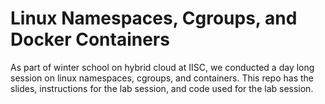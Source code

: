 # Linux Namespaces, Cgroups, and Docker Containers

As part of winter school on hybrid cloud at IISC, we conducted a day long session on linux namespaces, cgroups, and containers.  This repo has the slides, instructions for the lab session, and code used for the lab session. 
